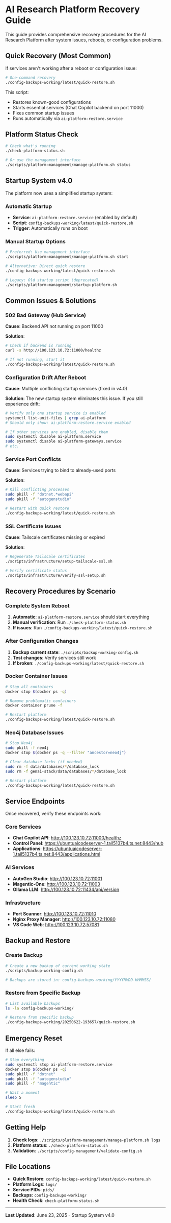 # AI Research Platform Recovery Guide

This guide provides comprehensive recovery procedures for the AI Research Platform after system issues, reboots, or configuration problems.

## Quick Recovery (Most Common)

If services aren't working after a reboot or configuration issue:

```bash
# One-command recovery
./config-backups-working/latest/quick-restore.sh
```

This script:
- Restores known-good configurations
- Starts essential services (Chat Copilot backend on port 11000)
- Fixes common startup issues
- Runs automatically via `ai-platform-restore.service`

## Platform Status Check

```bash
# Check what's running
./check-platform-status.sh

# Or use the management interface
./scripts/platform-management/manage-platform.sh status
```

## Startup System v4.0

The platform now uses a simplified startup system:

### Automatic Startup
- **Service**: `ai-platform-restore.service` (enabled by default)
- **Script**: `config-backups-working/latest/quick-restore.sh`
- **Trigger**: Automatically runs on boot

### Manual Startup Options
```bash
# Preferred: Use management interface
./scripts/platform-management/manage-platform.sh start

# Alternative: Direct quick restore
./config-backups-working/latest/quick-restore.sh

# Legacy: Old startup script (deprecated)
./scripts/platform-management/startup-platform.sh
```

## Common Issues & Solutions

### 502 Bad Gateway (Hub Service)
**Cause**: Backend API not running on port 11000

**Solution**:
```bash
# Check if backend is running
curl -s http://100.123.10.72:11000/healthz

# If not running, start it
./config-backups-working/latest/quick-restore.sh
```

### Configuration Drift After Reboot
**Cause**: Multiple conflicting startup services (fixed in v4.0)

**Solution**: The new startup system eliminates this issue. If you still experience drift:
```bash
# Verify only one startup service is enabled
systemctl list-unit-files | grep ai-platform
# Should only show: ai-platform-restore.service enabled

# If other services are enabled, disable them
sudo systemctl disable ai-platform.service
sudo systemctl disable ai-platform-gateways.service
# etc.
```

### Service Port Conflicts
**Cause**: Services trying to bind to already-used ports

**Solution**:
```bash
# Kill conflicting processes
sudo pkill -f "dotnet.*webapi"
sudo pkill -f "autogenstudio"

# Restart with quick restore
./config-backups-working/latest/quick-restore.sh
```

### SSL Certificate Issues
**Cause**: Tailscale certificates missing or expired

**Solution**:
```bash
# Regenerate Tailscale certificates
./scripts/infrastructure/setup-tailscale-ssl.sh

# Verify certificate status
./scripts/infrastructure/verify-ssl-setup.sh
```

## Recovery Procedures by Scenario

### Complete System Reboot
1. **Automatic**: `ai-platform-restore.service` should start everything
2. **Manual verification**: Run `./check-platform-status.sh`
3. **If issues**: Run `./config-backups-working/latest/quick-restore.sh`

### After Configuration Changes
1. **Backup current state**: `./scripts/backup-working-config.sh`
2. **Test changes**: Verify services still work
3. **If broken**: `./config-backups-working/latest/quick-restore.sh`

### Docker Container Issues
```bash
# Stop all containers
docker stop $(docker ps -q)

# Remove problematic containers
docker container prune -f

# Restart platform
./config-backups-working/latest/quick-restore.sh
```

### Neo4j Database Issues
```bash
# Stop Neo4j
sudo pkill -f neo4j
docker stop $(docker ps -q --filter "ancestor=neo4j")

# Clear database locks (if needed)
sudo rm -f data/databases/*/database_lock
sudo rm -f genai-stack/data/databases/*/database_lock

# Restart platform
./config-backups-working/latest/quick-restore.sh
```

## Service Endpoints

Once recovered, verify these endpoints work:

### Core Services
- **Chat Copilot API**: http://100.123.10.72:11000/healthz
- **Control Panel**: https://ubuntuaicodeserver-1.tail5137b4.ts.net:8443/hub
- **Applications**: https://ubuntuaicodeserver-1.tail5137b4.ts.net:8443/applications.html

### AI Services
- **AutoGen Studio**: http://100.123.10.72:11001
- **Magentic-One**: http://100.123.10.72:11003
- **Ollama LLM**: http://100.123.10.72:11434/api/version

### Infrastructure
- **Port Scanner**: http://100.123.10.72:11010
- **Nginx Proxy Manager**: http://100.123.10.72:11080
- **VS Code Web**: http://100.123.10.72:57081

## Backup and Restore

### Create Backup
```bash
# Create a new backup of current working state
./scripts/backup-working-config.sh

# Backups are stored in: config-backups-working/YYYYMMDD-HHMMSS/
```

### Restore from Specific Backup
```bash
# List available backups
ls -la config-backups-working/

# Restore from specific backup
./config-backups-working/20250622-193657/quick-restore.sh
```

## Emergency Reset

If all else fails:

```bash
# Stop everything
sudo systemctl stop ai-platform-restore.service
docker stop $(docker ps -q)
sudo pkill -f "dotnet"
sudo pkill -f "autogenstudio"
sudo pkill -f "magentic"

# Wait a moment
sleep 5

# Start fresh
./config-backups-working/latest/quick-restore.sh
```

## Getting Help

1. **Check logs**: `./scripts/platform-management/manage-platform.sh logs`
2. **Platform status**: `./check-platform-status.sh`
3. **Validation**: `./scripts/config-management/validate-config.sh`

## File Locations

- **Quick Restore**: `config-backups-working/latest/quick-restore.sh`
- **Platform Logs**: `logs/`
- **Service PIDs**: `pids/`
- **Backups**: `config-backups-working/`
- **Health Check**: `check-platform-status.sh`

---

**Last Updated**: June 23, 2025 - Startup System v4.0